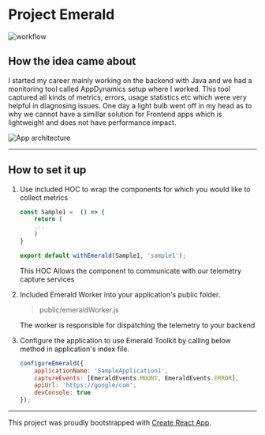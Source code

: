# Project Emerald


![workflow](https://github.com/compscikaran/emerald-toolkit/actions/workflows/npm-publish.yml/badge.svg)


## How the idea came about

I started my career mainly working on the backend with Java and we had a monitoring tool called AppDynamics setup where I worked. This tool captured all kinds of metrics, errors, usage statistics etc which were very helpful in diagnosing issues. One day a light bulb went off in my head as to why we cannot have a simillar solution for Frontend apps which is lightweight and does not have performance impact.


![App architecture](https://i.ibb.co/JnZC5yr/Emerald.png)


------------------------
## How to set it up

1. Use included HOC to wrap the components for which you would like to collect metrics

    ```js
    const Sample1 =  () => {
        return (
        ...
        )
    }

    export default withEmerald(Sample1, 'sample1');
    ```
    This HOC Allows the component to communicate with our telemetry capture services

2. Included Emerald Worker into your application's public folder.

    > public/emeraldWorker.js 

    The worker is responsible for dispatching the telemetry to your backend

3. Configure the application to use Emerald Toolkit by calling below method in application's index file.
    
    ```js
    configureEmerald({
        applicationName: 'SampleApplication1',
        captureEvents: [EmeraldEvents.MOUNT, EmeraldEvents.ERROR],
        apiUrl: 'https://google/com',
        devConsole: true
    });

    ```


----------------------------

This project was proudly bootstrapped with [Create React App](https://github.com/facebook/create-react-app).
